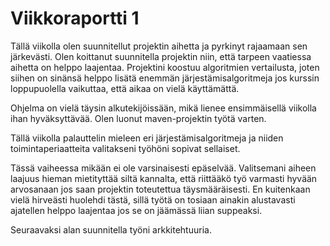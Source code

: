 # Viikkoraportti 1

Tällä viikolla olen suunnitellut projektin aihetta ja pyrkinyt rajaamaan sen järkevästi. Olen koittanut suunnitella projektin niin, että tarpeen vaatiessa aihetta on helppo laajentaa. Projektini koostuu algoritmien vertailusta, joten siihen on sinänsä helppo lisätä enemmän järjestämisalgoritmeja jos kurssin loppupuolella vaikuttaa, että aikaa on vielä käyttämättä.

Ohjelma on vielä täysin alkutekijöissään, mikä lienee ensimmäisellä viikolla ihan hyväksyttävää. Olen luonut maven-projektin työtä varten.

Tällä viikolla palauttelin mieleen eri järjestämisalgoritmeja ja niiden toimintaperiaatteita valitakseni työhöni sopivat sellaiset. 

Tässä vaiheessa mikään ei ole varsinaisesti epäselvää. Valitsemani aiheen laajuus hieman mietityttää siltä kannalta, että riittääkö työ varmasti hyvään arvosanaan jos saan projektin toteutettua täysmääräisesti. En kuitenkaan vielä hirveästi huolehdi tästä, sillä työtä on tosiaan ainakin alustavasti ajatellen helppo laajentaa jos se on jäämässä liian suppeaksi.

Seuraavaksi alan suunnitella työni arkkitehtuuria.
